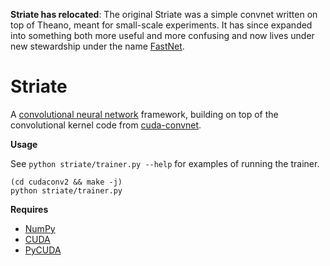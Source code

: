 **Striate has relocated**: The original Striate was a simple convnet written on top of Theano,
meant for small-scale experiments. It has since expanded into something both more useful and more confusing
and now lives under new stewardship under the name [FastNet](https://github.com/rjpower/fastnet). 

Striate
=========

A [convolutional neural network](http://yann.lecun.com/exdb/lenet/) framework, building on 
top of the convolutional kernel code from [cuda-convnet](https://code.google.com/p/cuda-convnet/).

**Usage**

  See `python striate/trainer.py --help` for examples of running the trainer.

    (cd cudaconv2 && make -j)
    python striate/trainer.py


**Requires**

  * [NumPy](http://www.numpy.org/)
  * [CUDA](http://www.nvidia.com/object/cuda_home_new.html)
  * [PyCUDA](http://documen.tician.de/pycuda/)
